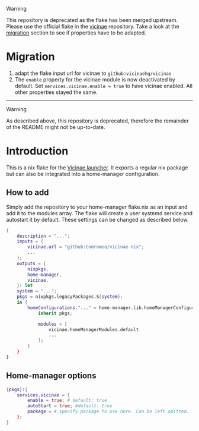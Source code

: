 > [!WARNING]
> This repository is deprecated as the flake has been merged upstream. Please use the official flake in the [vicinae](https://github.com/vicinaehq/vicinae) repository.
> Take a look at the [migration](#migration) section to see if properties have to be adapted.

# Migration
1. adapt the flake input url for vicinae to `github:vicinaehq/vicinae`
2. The `enable` property for the vicinae module is now deactivated by default. Set `services.vicinae.enable = true` to have vicinae enabled.
All other properties stayed the same.


---

> [!WARNING]
> As described above, this repository is deprecated, therefore the remainder of the README might not be up-to-date.

# Introduction
This is a nix flake for the [Vicinae launcher](https://github.com/vicinaehq/vicinae).
It exports a regular nix package but can also be integrated into a home-manager configuration.

## How to add
Simply add the repository to your home-manager flake.nix as an input and add it to the modules array. The flake will create a user systemd service and autostart it by default. These settings can be changed as described below.
```nix
{
    description = "...";
    inputs = {
        vicinae.url = "github:tomromeo/vicinae-nix";
        ...
    };
    outputs = {
        nixpkgs,
        home-manager,
        vicinae,
    }: let
    system = "...";
    pkgs = nixpkgs.legacyPackages.${system};
    in {
        homeConfigurations."..." = home-manager.lib.homeManagerConfiguration {
            inherit pkgs;

            modules = [
                vicinae.homeManagerModules.default
                ...
            ];
        }
    }
}
```

## Home-manager options
```nix
{pkgs}:{
    services.vicinae = {
        enable = true; # default: true
        autoStart = true; #default: true
        package = # specify package to use here. Can be left omitted.
    };
}
```
